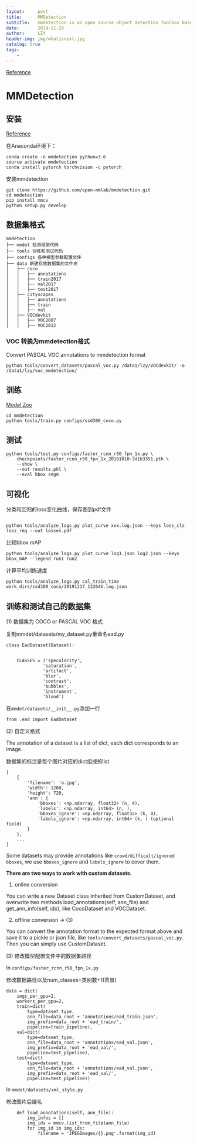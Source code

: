 ```yaml
---
layout:     post
title:      MMDetection
subtitle:   mmdetection is an open source object detection toolbox based on PyTorch.
date:       2019-11-28
author:     LZY
header-img: img/whatisnext.jpg
catalog: true
tags:
    - 
---
```


[Reference](https://github.com/open-mmlab/mmdetection)

# MMDetection

## 安装

[Reference](https://github.com/open-mmlab/mmdetection/blob/master/docs/INSTALL.md)

在Anaconda环境下：

```
conda create -n mmdetection python=3.6
source activate mmdetection
conda install pytorch torchvision -c pytorch
```

安装mmdetection

```
git clone https://github.com/open-mmlab/mmdetection.git
cd mmdetection
pip install mmcv
python setup.py develop
```

## 数据集格式

```
mmdetection
├── mmdet 检测框架代码
├── tools 训练和测试代码
├── configs 各种模型参数配置文件
├── data 新建存放数据集的文件夹
│   ├── coco
│   │   ├── annotations
│   │   ├── train2017
│   │   ├── val2017
│   │   ├── test2017
│   ├── cityscapes
│   │   ├── annotations
│   │   ├── train
│   │   ├── val
│   ├── VOCdevkit
│   │   ├── VOC2007
│   │   ├── VOC2012

```

### VOC 转换为mmdetection格式

Convert PASCAL VOC annotations to mmdetection format

```
python tools/convert_datasets/pascal_voc.py /data1/lzy/VOCdevkit/ -o /data1/lzy/voc_mmdetection/
```

## 训练

[Model Zoo](https://github.com/open-mmlab/mmdetection/blob/master/docs/MODEL_ZOO.md)

```
cd mmdetection
python tools/train.py configs/ssd300_coco.py
```

## 测试

```
python tools/test.py configs/faster_rcnn_r50_fpn_1x.py \
    checkpoints/faster_rcnn_r50_fpn_1x_20181010-3d1b3351.pth \
    --show \
    --out results.pkl \
    --eval bbox segm
```

## 可视化

分类和回归的loss变化曲线，保存图到pdf文件
```

python tools/analyze_logs.py plot_curve xxx.log.json --keys loss_cls loss_reg --out losses.pdf

```


比较bbox mAP 

```
python tools/analyze_logs.py plot_curve log1.json log2.json --keys bbox_mAP --legend run1 run2
```

计算平均训练速度

```
python tools/analyze_logs.py cal_train_time work_dirs/ssd300_coco/20191217_132646.log.json
```

## 训练和测试自己的数据集

(1) 数据集为 COCO or PASCAL VOC 格式

复制mmdet/datasets/my_dataset.py重命名ead.py

```
class EadDataset(Dataset):


    CLASSES = ('specularity',
              'saturation',
              'artifact',
              'blur',
              'contrast',
              'bubbles',
              'instrument',
              'blood')

```

在`mmdet/datasets/__init__.py`添加一行

```
from .ead import EadDataset
```


(2) 自定义格式

The annotation of a dataset is a list of dict, each dict corresponds to an image.

数据集的标注是每个图片对应的dict组成的list

```
[
    {
        'filename': 'a.jpg',
        'width': 1280,
        'height': 720,
        'ann': {
            'bboxes': <np.ndarray, float32> (n, 4),
            'labels': <np.ndarray, int64> (n, ),
            'bboxes_ignore': <np.ndarray, float32> (k, 4),
            'labels_ignore': <np.ndarray, int64> (k, ) (optional field)
        }
    },
    ...
]
```

Some datasets may provide annotations like `crowd/difficult/ignored bboxes`, we use `bboxes_ignore` and `labels_ignore` to cover them.

**There are two ways to work with custom datasets.**

1. online conversion

You can write a new Dataset class inherited from CustomDataset, and overwrite two methods load_annotations(self, ann_file) and get_ann_info(self, idx), like CocoDataset and VOCDataset.

2. offline conversion -> (3)

You can convert the annotation format to the expected format above and save it to a pickle or json file, like `tools/convert_datasets/pascal_voc.py`. Then you can simply use CustomDataset.


(3) 修改模型配置文件中的数据集路径

In `configs/faster_rcnn_r50_fpn_1x.py`

修改数据路径以及num_classes=类别数+1(背景)

```
data = dict(
    imgs_per_gpu=2,
    workers_per_gpu=2,
    train=dict(
        type=dataset_type,
        ann_file=data_root + 'annotations/ead_train.json',
        img_prefix=data_root + 'ead_train/',
        pipeline=train_pipeline),
    val=dict(
        type=dataset_type,
        ann_file=data_root + 'annotations/ead_val.json',
        img_prefix=data_root + 'ead_val/',
        pipeline=test_pipeline),
    test=dict(
        type=dataset_type,
        ann_file=data_root + 'annotations/ead_val.json',
        img_prefix=data_root + 'ead_val/',
        pipeline=test_pipeline))
```

In `mmdet/datasets/xml_style.py`

修改图片后缀名

```
    def load_annotations(self, ann_file):
        img_infos = []
        img_ids = mmcv.list_from_file(ann_file)
        for img_id in img_ids:
            filename = 'JPEGImages/{}.png'.format(img_id)
```
